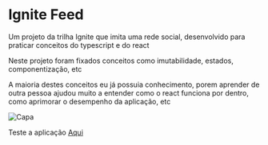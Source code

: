 <h1>Ignite Feed</h1>

<p>Um projeto da trilha Ignite que imita uma rede social, 
    desenvolvido para praticar conceitos do typescript e do react</p>

<p>Neste projeto foram fixados conceitos como imutabilidade, 
    estados, 
    componentização, etc</p>

<p>A maioria destes conceitos eu já possuia conhecimento, 
    porem aprender de outra pessoa ajudou muito a entender como o react funciona por dentro, 
    como aprimorar o desempenho da aplicação, etc</p>

![Capa](https://user-images.githubusercontent.com/104699555/210860240-324bd01a-7a1e-4ceb-afa7-2073a74466fb.png)

<p>Teste a aplicação <a href="">Aqui</a></p>
